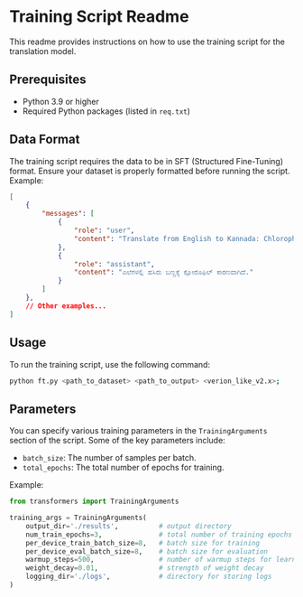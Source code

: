 # Training Script Readme

This readme provides instructions on how to use the training script for the translation model.

## Prerequisites

- Python 3.9 or higher
- Required Python packages (listed in `req.txt`)

## Data Format

The training script requires the data to be in SFT (Structured Fine-Tuning) format. Ensure your dataset is properly formatted before running the script.
Example:
```json
[
    {
        "messages": [
            {
                "role": "user",
                "content": "Translate from English to Kannada: Chlorophyll causes green color in the leaves."
            },
            {
                "role": "assistant",
                "content": "ಎಲೆಗಳಲ್ಲಿ ಹಸಿರು ಬಣ್ಣಕ್ಕೆ ಕ್ಲೋರೊಫಿಲ್ ಕಾರಣವಾಗಿದೆ."
            }
        ]
    },
    // Other examples...
]
```

## Usage

To run the training script, use the following command:

```bash
python ft.py <path_to_dataset> <path_to_output> <verion_like_v2.x>;
```

## Parameters

You can specify various training parameters in the `TrainingArguments` section of the script. Some of the key parameters include:

- `batch_size`: The number of samples per batch.
- `total_epochs`: The total number of epochs for training.

Example:

```python
from transformers import TrainingArguments

training_args = TrainingArguments(
    output_dir='./results',          # output directory
    num_train_epochs=3,              # total number of training epochs
    per_device_train_batch_size=8,   # batch size for training
    per_device_eval_batch_size=8,    # batch size for evaluation
    warmup_steps=500,                # number of warmup steps for learning rate scheduler
    weight_decay=0.01,               # strength of weight decay
    logging_dir='./logs',            # directory for storing logs
)
```